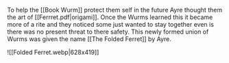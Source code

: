 To help the [[Book Wurm]] protect them self in the future Ayre thought them the art of [[Ferrret.pdf|origami]]. Once the Wurms learned this it became more of a rite and they noticed some just wanted to stay together even is there was no present threat to there safety. This newly formed union of Wurms was given the name [[The Folded Ferret]] by Ayre. 

![[Folded Ferret.webp|628x419]]